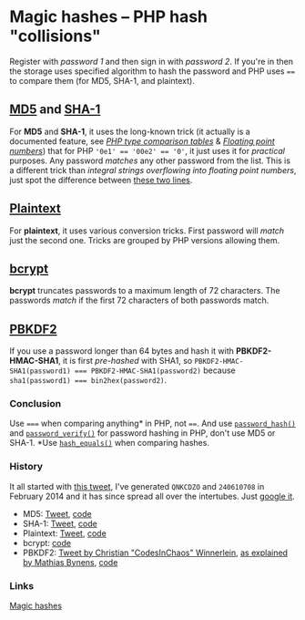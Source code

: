 # Magic hashes – PHP hash "collisions"

Register with *password 1* and then sign in with *password 2*. If you're in then the storage uses specified algorithm to hash the password and PHP uses `==` to compare them (for MD5, SHA-1, and plaintext).

## [MD5](md5.md) and [SHA-1](sha1.md)
For **MD5** and **SHA-1**, it uses the long-known trick (it actually is a documented feature, see [*PHP type comparison tables*](https://php.net/types.comparisons) & [*Floating point numbers*](https://php.net/types.float)) that for PHP `'0e1' == '00e2' == '0'`, it just uses it for *practical* purposes. Any password *matches* any other password from the list. This is a different trick than *integral strings overflowing into floating point numbers*, just spot the difference between [these two lines](https://3v4l.org/581R5).

## [Plaintext](plaintext.md)
For **plaintext**, it uses various conversion tricks. First password will *match* just the second one. Tricks are grouped by PHP versions allowing them.

## [bcrypt](bcrypt.md)
**bcrypt** truncates passwords to a maximum length of 72 characters. The passwords *match* if the first 72 characters of both passwords match.

## [PBKDF2](pbkdf2.md)
If you use a password longer than 64 bytes and hash it with **PBKDF2-HMAC-SHA1**, it is first *pre-hashed* with SHA1, so `PBKDF2-HMAC-SHA1(password1) === PBKDF2-HMAC-SHA1(password2)` because `sha1(password1) === bin2hex(password2)`.

### Conclusion
Use `===` when comparing anything* in PHP, not `==`. And use [`password_hash()`](https://php.net/function.password-hash) and [`password_verify()`](https://php.net/function.password-verify) for password hashing in PHP, don't use MD5 or SHA-1. *Use [`hash_equals()`](https://php.net/function.hash-equals) when comparing hashes.

### History
It all started with [this tweet](https://twitter.com/spazef0rze/status/439352552443084800), I've generated `QNKCDZO` and `240610708` in February 2014 and it has since spread all over the intertubes. Just [google it](https://www.google.cz/search?q=%22QNKCDZO%22).

- MD5: [Tweet](https://twitter.com/spazef0rze/status/439352552443084800), [code](http://3v4l.org/2vrMi)
- SHA-1: [Tweet](https://twitter.com/spazef0rze/status/523010190900469760), [code](http://3v4l.org/tT4l8)
- Plaintext: [Tweet](https://twitter.com/spazef0rze/status/522882677452832768), [code](http://3v4l.org/K3ljr)
- bcrypt: [code](https://3v4l.org/2qc8j)
- PBKDF2: [Tweet by Christian "CodesInChaos" Winnerlein](https://twitter.com/CodesInChaos/status/422073818228613121), [as explained by Mathias Bynens](https://mathiasbynens.be/notes/pbkdf2-hmac), [code](https://3v4l.org/RROMo)

### Links
[Magic hashes](https://www.whitehatsec.com/blog/magic-hashes/)
